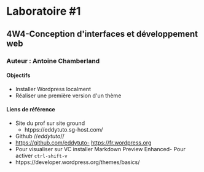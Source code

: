# Laboratoire #1
## 4W4-Conception d'interfaces et développement web
### Auteur : Antoine Chamberland

####    Objectifs
- Installer Wordpress localment
- Réaliser une première version d'un thème

#### Liens de référence
- Site du prof sur site ground   
    - htpps://eddytuto.sg-host.com/
- Github //*eddytuto*//
- https://github.com/eddytuto- https://fr.wordpress.org
- Pour visualiser sur VC installer Markdown Preview Enhanced- Pour activer `ctrl-shift-v`
- htpps://developer.wordpress.org/themes/basics/